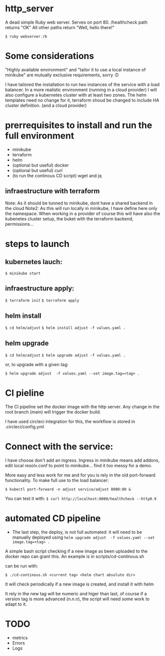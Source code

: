 # http_server
A dead simple Ruby web server.
Serves on port 80.
/healthcheck path returns "OK"
All other paths return "Well, hello there!"

`$ ruby webserver.rb`

# Some considerations

"Highly available environment" and "tailor it to use a local instance of minikube" are mutually exclusive requirements, sorry :D

I have tailored the installation to run two instances of the service with a load balancer. In a more realistic environment (running in a cloud provider) I will also configure a kubernetes cluster with at least two zones. The helm templates need no change for it, terraform shoud be changed to include HA cluster definition. (and a cloud provider)

# prerrequisites to install and run the full environment
- minikube
- terraform
- helm
- (optional but useful) docker
- (optional but useful) curl
- (to run the continous CD script) wget and jq

## infraestructure with terraform
Note: As it should be tunned to minikube, dont have a shared backend in the cloud
Note2: As this will run locally in minikube, I have define here only the namespace.  When working in a provider of course this will have also the kubenetes cluster setup, the buket with the terraform backend, permissions...

# steps to launch

## kubernetes lauch:
`$ minikube start`

## infraestructure apply:

`$ terraform init`
`$ terraform apply`

## helm install
`$ cd helm/adjust`
`$ helm install adjust -f values.yaml .`

## helm upgrade
`$ cd helm/adjust`
`$ helm upgrade adjust -f values.yaml .`

or, to upgrade with a given tag:

`$ helm upgrade adjust  -f values.yaml --set image.tag=<tag> .`

# CI pieline
The CI pipeline set the docker image with the http server. Any change in the root branch (main)  will trigger the docker build.

I have used circleci integration for this, the workflow is stored in .circleci/config.yml

# Connect with the service:

I have choose don't add an ingress. Ingress in minikube means add addons, edit local resolv.conf to point to minikube... find it too messy for a demo.

More easy and less work for me and for you is rely in the old port-forward functionality. To make full use to the load balancer:

`$ kubectl port-forward -n adjust service/adjust 8080:80 &`

You can test it with:
`$ curl http://localhost:8080/healthcheck --http0.9 `

# automated CD pipeline
- The last step, the deploy, is not full automated: it will need to be manually deployed using `helm upgrade adjust  -f values.yaml --set image.tag=<tag> .`

A simple bash script checking if a new image as been uploaded to the docker repo can grant this. An example is in scripts/cd-continous.sh

can be run with:

`$ ./cd-continous.sh <current tag> <helm chart absolute dir>`

It will check periodically if a new image is created, and install it with helm

It rely in the new tag will be numeric and higer than last, of course if a version tag is more advanced (n.n.n), the script will need some work to adapt to it.

# TODO
- metrics
- Errors
- Logs